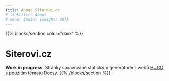 ```yaml
---
title: About Siterovi.cz
# linktitle: About
# menu: {main: {weight: 30}}
---
```


{{% blocks/section color="dark" %}}
# Siterovi.cz
**Work in progress.**
Stránky spravované statickým generátorem webů [HUGO](https://gohugo.io) s použitím
tématu [Docsy](https://www.docsy.dev/).
{{% /blocks/section %}}
